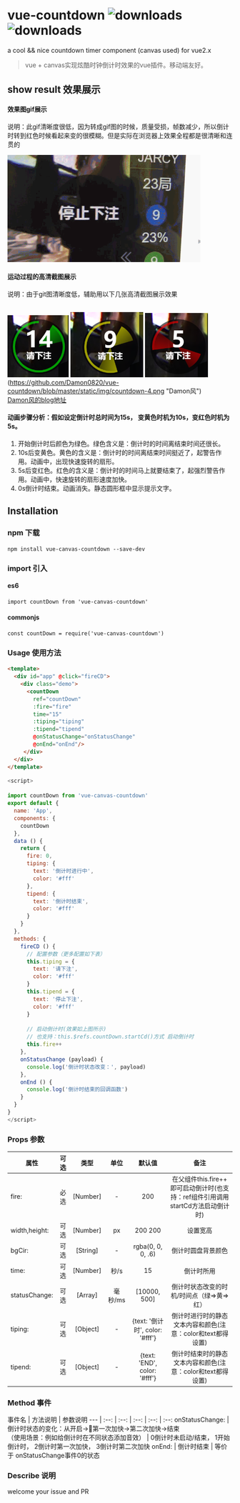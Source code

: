 # vue-countdown ![downloads](https://img.shields.io/badge/downloads-8k-brightgreen.svg) ![downloads](https://img.shields.io/badge/license-MIT-brightgreen.svg)
a cool &amp;&amp; nice  countdown timer component (canvas used) for vue2.x

> vue + canvas实现炫酷时钟倒计时效果的vue插件。移动端友好。

## show result 效果展示

#### 效果图gif展示
  说明：此gif清晰度很低，因为转成gif图的时候，质量受损，帧数减少，所以倒计时转到红色时候看起来变的很模糊。但是实际在浏览器上效果全程都是很清晰和连贯的

![Damon风](https://github.com/Damon0820/vue-countdown/blob/master/static/img/show1.gif "Damon风")
#### 运动过程的高清截图展示
  说明：由于git图清晰度低，辅助用以下几张高清截图展示效果

<br/>![Damon风](https://github.com/Damon0820/vue-countdown/blob/master/static/img/countdown-1.png "Damon风") ![Damon风](https://github.com/Damon0820/vue-countdown/blob/master/static/img/countdown-2.png "Damon风") ![Damon风](https://github.com/Damon0820/vue-countdown/blob/master/static/img/countdown-3.png "Damon风")
(https://github.com/Damon0820/vue-countdown/blob/master/static/img/countdown-4.png "Damon风")
</br>[Damon风的blog地址](https://www.cnblogs.com/damonFeng/)

#### 动画步骤分析：假如设定倒计时总时间为15s， 变黄色时机为10s，变红色时机为5s。
1. 开始倒计时后颜色为绿色。绿色含义是：倒计时的时间离结束时间还很长。
2. 10s后变黄色。黄色的含义是：倒计时的时间离结束时间挺近了，起警告作用。动画中，出现快速旋转的扇形。
3. 5s后变红色。红色的含义是：倒计时的时间马上就要结束了，起强烈警告作用。动画中，快速旋转的扇形速度加快。
4. 0s倒计时结束。动画消失。静态圆形框中显示提示文字。

## Installation

### npm 下载
```
npm install vue-canvas-countdown --save-dev
````

### import 引入

####  es6
````
import countDown from 'vue-canvas-countdown'
````
####  commonjs
````
const countDown = require('vue-canvas-countdown')
````

### Usage 使用方法

``` html
<template>
  <div id="app" @click="fireCD">
    <div class="demo">
      <countDown 
        ref="countDown"
        :fire="fire"
        time="15"
        :tiping="tiping"
        :tipend="tipend"
        @onStatusChange="onStatusChange"
        @onEnd="onEnd"/>
     </div>
  </div>
</template>
```
``` javascript
<script>

import countDown from 'vue-canvas-countdown'
export default {
  name: 'App',
  components: {
    countDown
  },
  data () {
    return {
      fire: 0,
      tiping: {
        text: '倒计时进行中',
        color: '#fff'
      },
      tipend: {
        text: '倒计时结束',
        color: '#fff'
      }
    }
  },
  methods: {
    fireCD () {
      // 配置参数（更多配置如下表）
      this.tiping = {
        text: '请下注',
        color: '#fff'
      }
      this.tipend = {
        text: '停止下注',
        color: '#fff'
      }

      // 启动倒计时(效果如上图所示)      
      // 也支持：this.$refs.countDown.startCd()方式 启动倒计时
      this.fire++ 
    },
    onStatusChange (payload) {
      console.log('倒计时状态改变：', payload)
    },
    onEnd () {
      console.log('倒计时结束的回调函数')
    }
  }
}
</script>
```


### Props 参数
属性 | 可选 | 类型 | 单位 | 默认值 | 备注
--- | :--: | :--: | :--: | :--: | :--:
fire: |         必选 |  [Number]  | -  |     200   |                   在父组件this.fire++ 即可启动倒计时(也支持：ref组件引用调用startCd方法启动倒计时)
width,height: | 可选 | [Number] | px  |   200 200 |                 设置宽高
bgCir:  |      可选 | [String] |  - |    rgba(0, 0, 0, .6)  |               倒计时圆盘背景颜色
time:   |     可选 | [Number] | 秒/s  |  15         |              倒计时所用
statusChange: | 可选 | [Array] | 毫秒/ms | [10000, 500]       |                倒计时状态改变的时机/时间点（绿=>黄=>红）
tiping:    |   可选 | [Object]  |  -  |  {text: '倒计时', color: '#fff'} |    倒计时进行时的静态文本内容和颜色(注意：color和text都得设置)
tipend:     |  可选 | [Object]   |  - |   {text: 'END', color: '#fff'}     |  倒计时结束时的静态文本内容和颜色(注意：color和text都得设置)

### Method 事件
事件名 | 方法说明 | 参数说明
--- | :--: | :--: | :--: | :--: | :--:
onStatusChange: |  倒计时状态的变化：从开启->第一次加快->第二次加快->结束 <br>（使用场景：例如给倒计时在不同状态添加音效）     | 0倒计时未启动/结束， 1开始倒计时， 2倒计时第一次加快， 3倒计时第二次加快
onEnd: |  倒计时结束     | 等价于 onStatusChange事件0的状态

### Describe 说明 
  welcome your issue  and PR
